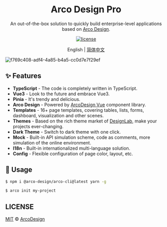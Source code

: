 <div align="center">
  <h1>Arco Design Pro</h1>
</div>

<div align="center">

An out-of-the-box solution to quickly build enterprise-level applications based on [Arco Design](https://arco.design/).

[![license](https://img.shields.io/badge/license-MIT-blue.svg)](https://github.com/arco-design/arco-design-pro/blob/main/LICENSE)

</div>

<div align="center">

English | [简体中文](./README.zh-CN.md)

</div>

![f769c408-adf4-4a85-b4a5-cc0d7e7f29ef](https://user-images.githubusercontent.com/19399269/148364725-b7a36383-04a9-4d67-87a4-91e970d0d083.gif)

## ✨ Features

- **TypeScript** - The code is completely written in TypeScript.
- **Vue3** - Look to the future and embrace Vue3.
- **Pinia** - It's trendy and delicious.
- **Arco Design** - Powered by [ArcoDesign Vue](https://github.com/arco-design/arco-design-vue) component library.
- **Templates** - 16+ page templates, covering tables, lists, forms, dashboard, visualization and other scenes.
- **Themes** - Based on the rich theme market of [DesignLab](https://arco.design/themes), make your projects ever-changing.
- **Dark Theme** - Switch to dark theme with one click.
- **Mock** - Built-in API simulation scheme, code as comments, more simulation of the online environment.
- **I18n** - Built-in internationalized multi-language solution.
- **Config** - Flexible configuration of page color, layout, etc.

## 🌈 Usage

```bash
$ npm i @arco-design/arco-cli@latest yarn -g

$ arco init my-project
```

## LICENSE

[MIT](./LICENSE) © [ArcoDesign](https://arco.design)
